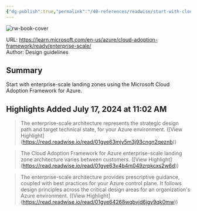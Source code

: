 ```yaml
---
{"dg-publish":true,"permalink":"/40-references/readwise/start-with-cloud-adoption-framework-enterprise-scale-landing-zones/","tags":["rw/articles"]}
---
```



![rw-book-cover](https://learn.microsoft.com/en-us/media/logos/logo-ms-social.png)

  

URL: <https://learn.microsoft.com/en-us/azure/cloud-adoption-framework/ready/enterprise-scale/>  
Author: Design guidelines

## Summary

Start with enterprise-scale landing zones using the Microsoft Cloud Adoption Framework for Azure.

## Highlights Added July 17, 2024 at 11:02 AM

> The enterprise-scale architecture represents the strategic design path and target technical state, for your Azure environment. ([View Highlight] (<https://read.readwise.io/read/01gye63mjy5m3j93cngn2qeznb>))

> The Cloud Adoption Framework for Azure enterprise-scale landing zone architecture varies between customers. ([View Highlight] (<https://read.readwise.io/read/01gye63v4b4m049zrpkcxs2w6d>))

> The enterprise-scale architecture provides prescriptive guidance, coupled with best practices for your Azure control plane. It follows design principles across the critical design areas for an organization's Azure environment. ([View Highlight] (<https://read.readwise.io/read/01gye64268wqbvjd6jgy9qk0mw>))
